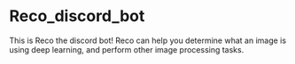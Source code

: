 # Reco_discord_bot
 This is Reco the discord bot! Reco can help you determine what an image is using deep learning, and perform other image processing tasks.
